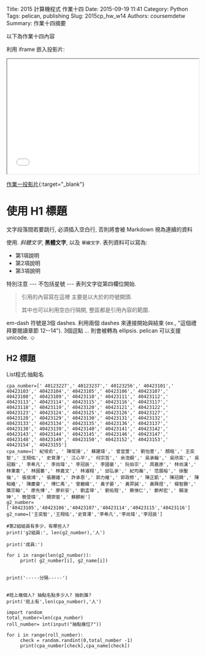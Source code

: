 Title: 2015 計算機程式 作業十四
Date: 2015-09-19 11:41
Category: Python
Tags: pelican, publishing
Slug: 2015cp_hw_w14
Authors: coursemdetw
Summary: 作業十四摘要

以下為作業十四內容

利用 iframe 嵌入投影片:

<iframe src="40423132_cp_w14_p.html" width="500" height="300"></iframe>

[作業一投影片](40423132_cp_w14_p.html){:target="_blank"}

使用 H1 標題
============

文字段落間若要跳行, 必須插入空白行, 否則將會被 Markdown 視為連續的資料

使用. *斜體文字*, **黑體文字**, 以及 `單線文字`. 表列資料可以寫為:

  * 第1項說明
  * 第2項說明
  * 第3項說明

特別注意 --- 不包括星號 --- 表列文字從第四欄位開始.

> 引用的內容寫在這裡
> 主要是以大於的符號開頭.
>
> 其中也可以利用空白行隔開,
> 整區都是引用內容的範圍.

em-dash 符號是3個 dashes. 利用兩個 dashes 來連接開始與結束 (ex., "這個禮拜要閱讀章節 12--14"). 3個逗點 ... 則會被轉為 ellipsis.
pelican 可以支援 unicode. ☺

H2 標題
------------

List程式:抽點名

    cpa_number=[' 40123227',' 40123237',' 40123256',' 40423101',' 40423103',' 40423104',' 40423105',' 40423106',' 40423107',' 40423108',' 40423109',' 40423110',' 40423111',' 40423112',' 40423113',' 40423114',' 40423115',' 40423116',' 40423117',' 40423118',' 40423119',' 40423120',' 40423121',' 40423122',' 40423123',' 40423124',' 40423125',' 40423126',' 40423127',' 40423128',' 40423129',' 40423130',' 40423131',' 40423132',' 40423133',' 40423134',' 40423135',' 40423136',' 40423137',' 40423138',' 40423139',' 40423140',' 40423141',' 40423142',' 40423143',' 40423144',' 40423145',' 40423146',' 40423147',' 40423148',' 40423149',' 40423150',' 40423152',' 40423153',' 40423154',' 40423155']
    cpa_name=[' 紀培俞', ' 陳琨揚',' 蘇建瑋',' 曾宜萱',' 劉怡萱',' 顏暄',' 王奕智',' 王翔佑',' 史育澤',' 江心平',' 何宗哲',' 余浩鋼',' 吳承翰',' 吳欣奕',' 吳冠毅',' 李希凡',' 李尚瑋',' 李冠辰',' 李國豪',' 阮伯宗',' 周嘉原',' 林尚漢',' 林秉憲',' 林國蓁',' 林嘉文',' 林濬翔',' 邱弘承',' 紀均瀚',' 范展榕',' 徐聖倫',' 張俊鴻',' 張勝雄',' 許承恩',' 郭力維',' 郭政修',' 陳正凱',' 陳冠錡',' 陳柏維',' 陳慶豪',' 傅仁禹',' 曾繼緯',' 黃子晏',' 黃羿誠',' 黃興煜',' 楊智勝',' 葉宗翰',' 廖先博',' 廖祈安',' 劉孟璋',' 劉佑程',' 蔡悌仁',' 鄭邦宏',' 賴浚珅',' 簡登瑋',' 闕崇晉',' 蘇麒彬']
    g2_number=['40423105','40423106','40423107','40423114','40423115','40423116']
    g2_name=['王奕智','王翔佑','史育澤','李希凡','李尚瑋','李冠辰']

    #第2組組員有多少，有哪些人?
    print('g2組員:', len(g2_number),'人')

    print('成員:')

    for i in range(len(g2_number)):
         print( g2_number[i], g2_name[i])


    print('-----分隔-----') 


    #班上幾個人? 抽點名點多少人? 抽到誰?
    print('班上有',len(cpa_number),'人')

    import random
    total_number=len(cpa_number)
    roll_number= int(input("抽點幾位?"))

    for i in range(roll_number):
         check = random.randint(0,total_number -1)
         print(cpa_number[check],cpa_name[check])